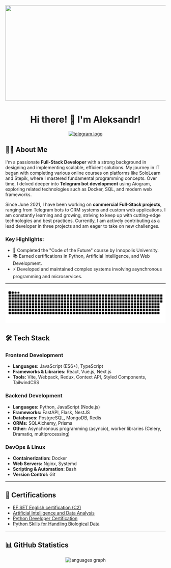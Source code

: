 <div align="center">
  <img height="300" width="600" src="https://user-images.githubusercontent.com/74038190/225813708-98b745f2-7d22-48cf-9150-083f1b00d6c9.gif" />
  
# Hi there! 👋 I'm Aleksandr!
</div>
<div align="center">
  <a href="https://t.me/AiexCode" target="_blank">
    <img src="https://img.shields.io/static/v1?message=Telegram&logo=telegram&label=&color=2CA5E0&logoColor=white&labelColor=&style=for-the-badge" height="25" alt="telegram logo"  />
  </a>
</div>

## 👨‍💻 About Me

I'm a passionate **Full-Stack Developer** with a strong background in designing and implementing scalable, efficient solutions. My journey in IT began with completing various online courses on platforms like SoloLearn and Stepik, where I mastered fundamental programming concepts. Over time, I delved deeper into **Telegram bot development** using Aiogram, exploring related technologies such as Docker, SQL, and modern web frameworks.

Since June 2021, I have been working on **commercial Full-Stack projects**, ranging from Telegram bots to CRM systems and custom web applications. I am constantly learning and growing, striving to keep up with cutting-edge technologies and best practices. Currently, I am actively contributing as a lead developer in three projects and am eager to take on new challenges.

### Key Highlights:

- 🔭 Completed the "Code of the Future" course by Innopolis University.
- 📚 Earned certifications in Python, Artificial Intelligence, and Web Development.
- ⚡ Developed and maintained complex systems involving asynchronous programming and microservices.

---
<div align="center">
  <img width="600" src="assets/github-snake.svg" alt="snake"/>
</div>

## 🛠 Tech Stack

### **Frontend Development**

- **Languages:** JavaScript (ES6+), TypeScript
- **Frameworks & Libraries:** React, Vue.js, Next.js
- **Tools:** Vite, Webpack, Redux, Context API, Styled Components, TailwindCSS

### **Backend Development**

- **Languages:** Python, JavaScript (Node.js)
- **Frameworks:** FastAPI, Flask, NestJS
- **Databases:** PostgreSQL, MongoDB, Redis
- **ORMs:** SQLAlchemy, Prisma
- **Other:** Asynchronous programming (asyncio), worker libraries (Celery, Dramatiq, multiprocessing)

### **DevOps & Linux**

- **Containerization:** Docker
- **Web Servers:** Nginx, Systemd
- **Scripting & Automation:** Bash
- **Version Control:** Git

---

## 📜 Certifications

- [EF SET English certification (C2)](https://cert.efset.org/ZA9mTK)
- [Artificial Intelligence and Data Analysis](https://stepik.org/cert/2299725)
- [Python Developer Certification](https://smallpdf.com/ru/file#s=8966d3af-0de7-44c3-8e04-2aa652c21bda)
- [Python Skills for Handling Biological Data](https://stepik.org/cert/2299673)

---

## 📊 GitHub Statistics

<div align="center">
  <img src="https://github-readme-stats.vercel.app/api/top-langs?username=PonomarevAleksandr&locale=en&hide_title=false&layout=compact&card_width=320&langs_count=5&theme=dracula&hide_border=false&order=2" height="150" alt="languages graph"  />
</div>


